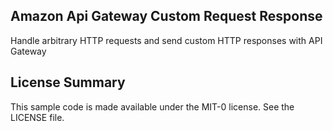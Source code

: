 ## Amazon Api Gateway Custom Request Response

Handle arbitrary HTTP requests and send custom HTTP responses with API Gateway

## License Summary

This sample code is made available under the MIT-0 license. See the LICENSE file.
